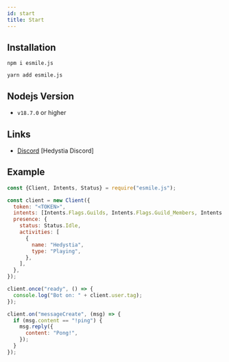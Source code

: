 ```yaml
---
id: start
title: Start
---
```


## Installation

```
npm i esmile.js

yarn add esmile.js
```

## Nodejs Version

- `v18.7.0` or higher

## Links

- [Discord](https://discord.gg/aXvuUpvRQs) [Hedystia Discord]

## Example

```js
const {Client, Intents, Status} = require("esmile.js");

const client = new Client({
  token: "<TOKEN>",
  intents: [Intents.Flags.Guilds, Intents.Flags.Guild_Members, Intents.Flags.Message_Content, Intents.Flags.Guild_Messages],
  presence: {
    status: Status.Idle,
    activities: [
      {
        name: "Hedystia",
        type: "Playing",
      },
    ],
  },
});

client.once("ready", () => {
  console.log("Bot on: " + client.user.tag);
});

client.on("messageCreate", (msg) => {
  if (msg.content == "!ping") {
    msg.reply({
      content: "Pong!",
    });
  }
});
```
